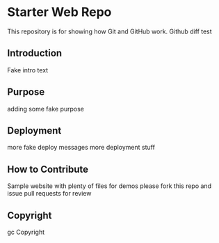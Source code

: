 # Starter Web Repo

This repository is for showing how Git and GitHub work.  Github diff test

## Introduction 

Fake intro text

## Purpose
adding some fake purpose

## Deployment
more fake deploy messages
more deployment stuff

## How to Contribute

Sample website with plenty of files for demos
please fork this repo and issue pull requests for review

## Copyright

gc Copyright
